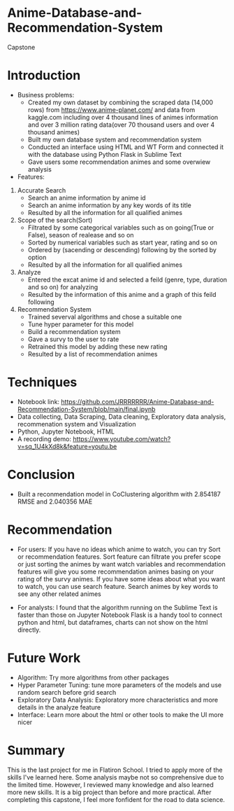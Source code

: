 # Anime-Database-and-Recommendation-System
Capstone
# Introduction 
* Business problems: 
   * Created my own dataset by combining the scraped data (14,000 rows) from https://www.anime-planet.com/ and data from kaggle.com including over 4 thousand lines of animes information and over 3 million rating data(over 70 thousand users and over 4 thousand animes)
   * Built my own database system and recommendation system
   * Conducted an interface using HTML and WT Form and connected it with the database using Python Flask in Sublime Text
   * Gave users some recommendation animes and some overwiew analysis
* Features:
1. Accurate Search
    * Search an anime information by anime id  
    * Search an anime information by any key words of its title
    * Resulted by all the information for all qualified animes
2. Scope of the search(Sort)
    * Filtrated by some categorical variables such as on going(True or False), season of realease and so on
    * Sorted by numerical variables such as start year, rating and so on
    * Ordered by (sacending or descending) following by the sorted by option
    * Resulted by all the information for all qualified animes
3. Analyze
    * Entered the excat anime id and selected a feild (genre, type, duration and so on) for analyzing
    * Resulted by the information of this anime and a graph of this feild following
4. Recommendation System
    * Trained severval algorithms and chose a suitable one
    * Tune hyper parameter for this model
    * Build a recommendation system
    * Gave a survy to the user to rate
    * Retrained this model by adding these new rating
    * Resulted by a list of recommendation animes

# Techniques
* Notebook link: https://github.com/JRRRRRRR/Anime-Database-and-Recommendation-System/blob/main/final.ipynb
* Data collecting, Data Scraping, Data cleaning, Exploratory data analysis, recommenation system and Visualization
* Python, Jupyter Notebook, HTML
* A recording demo: https://www.youtube.com/watch?v=sq_1U4kXd8k&feature=youtu.be

# Conclusion
* Built a reconmendation model in CoClustering algorithm with 2.854187 RMSE and 2.040356 MAE

# Recommendation
* For users: 
  If you have no ideas which anime to watch, you can try Sort or recommendation features.
  Sort feature can filtrate you prefer scope or just sorting the animes by want watch variables and recommendation features will give you some recommendation animes basing on your rating of the survy animes.
  If you have some ideas about what you want to watch, you can use search feature. 
  Search animes by key words to see any other related animes

* For analysts: 
  I found that the algorithm running on the Sublime Text is faster than those on Jupyter Notebook
  Flask is a handy tool to connect python and html, but dataframes, charts can not show on the html directly.

# Future Work
* Algorithm: Try more algorithms from other packages
* Hyper Parameter Tuning: tune more parameters of the models and use random search before grid search
* Exploratory Data Analysis: Exploratory more characteristics and more details in the analyze feature
* Interface: Learn more about the html or other tools to make the UI more nicer

 
# Summary
This is the last project for me in Flatiron School. I tried to apply more of the skills I've learned here. Some analysis maybe not so comprehensive due to the limited time. However, I reviewed many knowledge and also learned more new skills. It is a big project than before and more practical. After completing this capstone, I feel more fonfident for the road to data science.

